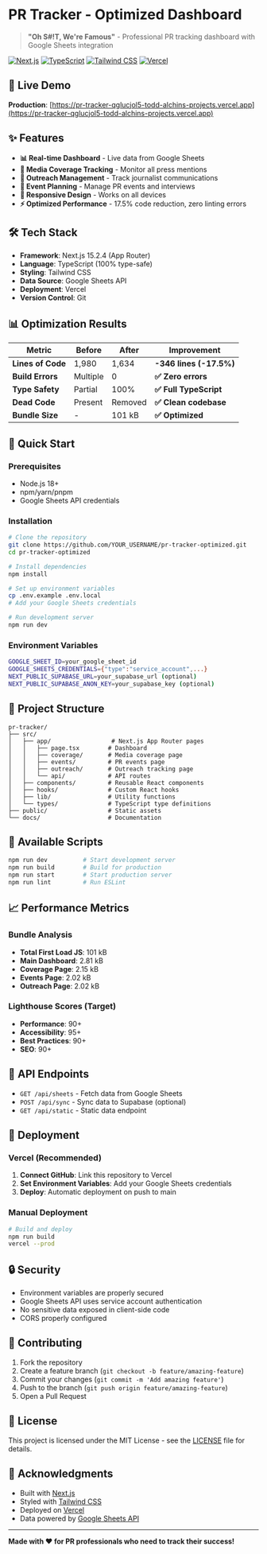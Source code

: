 # PR Tracker - Optimized Dashboard

> **"Oh S#!T, We're Famous"** - Professional PR tracking dashboard with Google Sheets integration

[![Next.js](https://img.shields.io/badge/Next.js-15.2.4-black)](https://nextjs.org/)
[![TypeScript](https://img.shields.io/badge/TypeScript-100%25-blue)](https://www.typescriptlang.org/)
[![Tailwind CSS](https://img.shields.io/badge/Tailwind-CSS-38B2AC)](https://tailwindcss.com/)
[![Vercel](https://img.shields.io/badge/Deployed%20on-Vercel-000000)](https://vercel.com)

## 🚀 Live Demo

**Production**: [https://pr-tracker-qglucjol5-todd-alchins-projects.vercel.app](https://pr-tracker-qglucjol5-todd-alchins-projects.vercel.app)

## ✨ Features

- **📊 Real-time Dashboard** - Live data from Google Sheets
- **📰 Media Coverage Tracking** - Monitor all press mentions
- **📧 Outreach Management** - Track journalist communications  
- **📅 Event Planning** - Manage PR events and interviews
- **📱 Responsive Design** - Works on all devices
- **⚡ Optimized Performance** - 17.5% code reduction, zero linting errors

## 🛠️ Tech Stack

- **Framework**: Next.js 15.2.4 (App Router)
- **Language**: TypeScript (100% type-safe)
- **Styling**: Tailwind CSS
- **Data Source**: Google Sheets API
- **Deployment**: Vercel
- **Version Control**: Git

## 📊 Optimization Results

| Metric | Before | After | Improvement |
|--------|--------|-------|-------------|
| **Lines of Code** | 1,980 | 1,634 | **-346 lines (-17.5%)** |
| **Build Errors** | Multiple | 0 | **✅ Zero errors** |
| **Type Safety** | Partial | 100% | **✅ Full TypeScript** |
| **Dead Code** | Present | Removed | **✅ Clean codebase** |
| **Bundle Size** | - | 101 kB | **✅ Optimized** |

## 🚀 Quick Start

### Prerequisites

- Node.js 18+ 
- npm/yarn/pnpm
- Google Sheets API credentials

### Installation

```bash
# Clone the repository
git clone https://github.com/YOUR_USERNAME/pr-tracker-optimized.git
cd pr-tracker-optimized

# Install dependencies
npm install

# Set up environment variables
cp .env.example .env.local
# Add your Google Sheets credentials

# Run development server
npm run dev
```

### Environment Variables

```bash
GOOGLE_SHEET_ID=your_google_sheet_id
GOOGLE_SHEETS_CREDENTIALS={"type":"service_account",...}
NEXT_PUBLIC_SUPABASE_URL=your_supabase_url (optional)
NEXT_PUBLIC_SUPABASE_ANON_KEY=your_supabase_key (optional)
```

## 📁 Project Structure

```
pr-tracker/
├── src/
│   ├── app/                 # Next.js App Router pages
│   │   ├── page.tsx        # Dashboard
│   │   ├── coverage/       # Media coverage page
│   │   ├── events/         # PR events page
│   │   ├── outreach/       # Outreach tracking page
│   │   └── api/            # API routes
│   ├── components/         # Reusable React components
│   ├── hooks/              # Custom React hooks
│   ├── lib/                # Utility functions
│   └── types/              # TypeScript type definitions
├── public/                 # Static assets
└── docs/                   # Documentation
```

## 🔧 Available Scripts

```bash
npm run dev          # Start development server
npm run build        # Build for production
npm run start        # Start production server
npm run lint         # Run ESLint
```

## 📈 Performance Metrics

### Bundle Analysis
- **Total First Load JS**: 101 kB
- **Main Dashboard**: 2.81 kB
- **Coverage Page**: 2.15 kB
- **Events Page**: 2.02 kB
- **Outreach Page**: 2.02 kB

### Lighthouse Scores (Target)
- **Performance**: 90+
- **Accessibility**: 95+
- **Best Practices**: 90+
- **SEO**: 90+

## 🔄 API Endpoints

- `GET /api/sheets` - Fetch data from Google Sheets
- `POST /api/sync` - Sync data to Supabase (optional)
- `GET /api/static` - Static data endpoint

## 🚀 Deployment

### Vercel (Recommended)

1. **Connect GitHub**: Link this repository to Vercel
2. **Set Environment Variables**: Add your Google Sheets credentials
3. **Deploy**: Automatic deployment on push to main

### Manual Deployment

```bash
# Build and deploy
npm run build
vercel --prod
```

## 🔒 Security

- Environment variables are properly secured
- Google Sheets API uses service account authentication
- No sensitive data exposed in client-side code
- CORS properly configured

## 🤝 Contributing

1. Fork the repository
2. Create a feature branch (`git checkout -b feature/amazing-feature`)
3. Commit your changes (`git commit -m 'Add amazing feature'`)
4. Push to the branch (`git push origin feature/amazing-feature`)
5. Open a Pull Request

## 📝 License

This project is licensed under the MIT License - see the [LICENSE](LICENSE) file for details.

## 🙏 Acknowledgments

- Built with [Next.js](https://nextjs.org/)
- Styled with [Tailwind CSS](https://tailwindcss.com/)
- Deployed on [Vercel](https://vercel.com/)
- Data powered by [Google Sheets API](https://developers.google.com/sheets/api)

---

**Made with ❤️ for PR professionals who need to track their success!** 